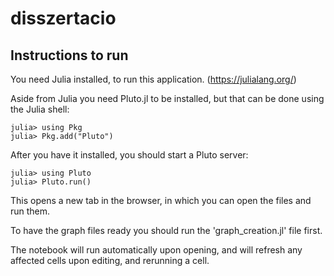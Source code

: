 # disszertacio


## Instructions to run

You need Julia installed, to run this application. (https://julialang.org/)

Aside from Julia you need Pluto.jl to be installed, but that can be done using the Julia shell:

```
julia> using Pkg
julia> Pkg.add("Pluto")
```

After you have it installed, you should start a Pluto server:

```
julia> using Pluto
julia> Pluto.run()
```

This opens a new tab in the browser, in which you can open the files and run them.

To have the graph files ready you should run the 'graph_creation.jl' file first.

The notebook will run automatically upon opening, and will refresh any affected cells upon editing, and rerunning a cell.
